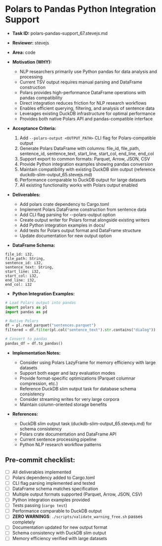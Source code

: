 # Polars to Pandas Python Integration Support

* **Task ID:** polars-pandas-support_67.stevejs.md
* **Reviewer:** stevejs
* **Area:** code
* **Motivation (WHY):**
  - NLP researchers primarily use Python pandas for data analysis and processing
  - Current TSV output requires manual parsing and DataFrame construction
  - Polars provides high-performance DataFrame operations with pandas compatibility
  - Direct integration reduces friction for NLP research workflows
  - Enables efficient querying, filtering, and analysis of sentence data
  - Leverages existing DuckDB infrastructure for optimal performance
  - Provides both native Polars API and pandas-compatible interface

* **Acceptance Criteria:**
  1. Add `--polars-output <OUTPUT_PATH>` CLI flag for Polars-compatible output
  2. Generate Polars DataFrame with columns: file_id, file_path, sentence_id, sentence_text, start_line, start_col, end_line, end_col
  3. Support export to common formats: Parquet, Arrow, JSON, CSV
  4. Provide Python integration examples showing pandas conversion
  5. Maintain compatibility with existing DuckDB slim output (reference duckdb-slim-output_65.stevejs.md)
  6. Performance comparable to DuckDB output for large datasets
  7. All existing functionality works with Polars output enabled

* **Deliverables:**
  - Add polars crate dependency to Cargo.toml
  - Implement Polars DataFrame construction from sentence data
  - Add CLI flag parsing for --polars-output option
  - Create output writer for Polars format alongside existing writers
  - Add Python integration examples in docs/
  - Add tests for Polars output format and DataFrame structure
  - Update documentation for new output option

* **DataFrame Schema:**
```
file_id: i32,
file_path: String,
sentence_id: i32,
sentence_text: String,
start_line: i32,
start_col: i32,
end_line: i32,
end_col: i32
```

* **Python Integration Examples:**
```python
# Load Polars output into pandas
import polars as pl
import pandas as pd

# Native Polars
df = pl.read_parquet("sentences.parquet")
filtered = df.filter(pl.col("sentence_text").str.contains("dialog"))

# Convert to pandas
pandas_df = df.to_pandas()
```

* **Implementation Notes:**
  - Consider using Polars LazyFrame for memory efficiency with large datasets
  - Support both eager and lazy evaluation modes
  - Provide format-specific optimizations (Parquet columnar compression, etc.)
  - Reference DuckDB slim output task for database schema consistency
  - Consider streaming writes for very large corpora
  - Maintain column-oriented storage benefits

* **References:**
  - DuckDB slim output task (duckdb-slim-output_65.stevejs.md) for schema consistency
  - Polars crate documentation and DataFrame API
  - Current sentence processing pipeline
  - Python NLP research workflow patterns

## Pre-commit checklist:
- [ ] All deliverables implemented
- [ ] Polars dependency added to Cargo.toml
- [ ] CLI flag parsing implemented and tested
- [ ] DataFrame schema matches specification
- [ ] Multiple output formats supported (Parquet, Arrow, JSON, CSV)
- [ ] Python integration examples provided
- [ ] Tests passing (`cargo test`)
- [ ] Performance comparable to DuckDB output
- [ ] **ZERO WARNINGS**: `./scripts/validate_warning_free.sh` passes completely
- [ ] Documentation updated for new output format
- [ ] Schema consistency with DuckDB slim output
- [ ] Memory efficiency verified with large datasets